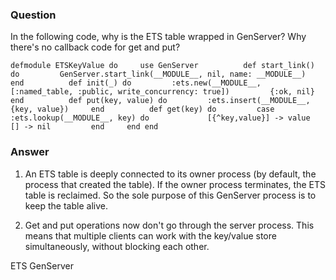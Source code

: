 ### Question
In the following code, why is the ETS table wrapped in GenServer? Why
there's no callback code for get and put?

    defmodule ETSKeyValue do     use GenServer          def start_link() do         GenServer.start_link(__MODULE__, nil, name: __MODULE__)     end          def init(_) do         :ets.new(__MODULE__, [:named_table, :public, write_concurrency: true])         {:ok, nil}     end          def put(key, value) do         :ets.insert(__MODULE__, {key, value})     end          def get(key) do         case :ets.lookup(__MODULE__, key) do             [{^key,value}] -> value             [] -> nil         end     end end


### Answer
1.  An ETS table is deeply connected to its owner process (by default,
    the process that created the table). If the owner process
    terminates, the ETS table is reclaimed. So the sole purpose of this
    GenServer process is to keep the table alive.

2.  Get and put operations now don't go through the server process. This
    means that multiple clients can work with the key/value store
    simultaneously, without blocking each other.


ETS GenServer